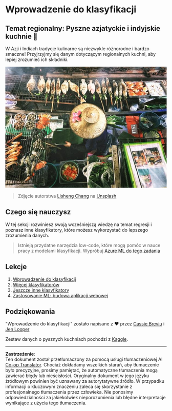 <!--
CO_OP_TRANSLATOR_METADATA:
{
  "original_hash": "74e809ffd1e613a1058bbc3e9600859e",
  "translation_date": "2025-09-03T17:59:31+00:00",
  "source_file": "4-Classification/README.md",
  "language_code": "pl"
}
-->
# Wprowadzenie do klasyfikacji

## Temat regionalny: Pyszne azjatyckie i indyjskie kuchnie 🍜

W Azji i Indiach tradycje kulinarne są niezwykle różnorodne i bardzo smaczne! Przyjrzyjmy się danym dotyczącym regionalnych kuchni, aby lepiej zrozumieć ich składniki.

![Sprzedawca tajskiego jedzenia](../../../translated_images/thai-food.c47a7a7f9f05c21892a1f9dc7bf30669e6d18dfda420c5c7ebb4153f6a304edd.pl.jpg)
> Zdjęcie autorstwa <a href="https://unsplash.com/@changlisheng?utm_source=unsplash&utm_medium=referral&utm_content=creditCopyText">Lisheng Chang</a> na <a href="https://unsplash.com/s/photos/asian-food?utm_source=unsplash&utm_medium=referral&utm_content=creditCopyText">Unsplash</a>
  
## Czego się nauczysz

W tej sekcji rozwiniesz swoją wcześniejszą wiedzę na temat regresji i poznasz inne klasyfikatory, które możesz wykorzystać do lepszego zrozumienia danych.

> Istnieją przydatne narzędzia low-code, które mogą pomóc w nauce pracy z modelami klasyfikacji. Wypróbuj [Azure ML do tego zadania](https://docs.microsoft.com/learn/modules/create-classification-model-azure-machine-learning-designer/?WT.mc_id=academic-77952-leestott)

## Lekcje

1. [Wprowadzenie do klasyfikacji](1-Introduction/README.md)
2. [Więcej klasyfikatorów](2-Classifiers-1/README.md)
3. [Jeszcze inne klasyfikatory](3-Classifiers-2/README.md)
4. [Zastosowanie ML: budowa aplikacji webowej](4-Applied/README.md)

## Podziękowania

"Wprowadzenie do klasyfikacji" zostało napisane z ♥️ przez [Cassie Breviu](https://www.twitter.com/cassiebreviu) i [Jen Looper](https://www.twitter.com/jenlooper)

Zestaw danych o pysznych kuchniach pochodzi z [Kaggle](https://www.kaggle.com/hoandan/asian-and-indian-cuisines).

---

**Zastrzeżenie**:  
Ten dokument został przetłumaczony za pomocą usługi tłumaczeniowej AI [Co-op Translator](https://github.com/Azure/co-op-translator). Chociaż dokładamy wszelkich starań, aby tłumaczenie było precyzyjne, prosimy pamiętać, że automatyczne tłumaczenia mogą zawierać błędy lub nieścisłości. Oryginalny dokument w jego języku źródłowym powinien być uznawany za autorytatywne źródło. W przypadku informacji o kluczowym znaczeniu zaleca się skorzystanie z profesjonalnego tłumaczenia przez człowieka. Nie ponosimy odpowiedzialności za jakiekolwiek nieporozumienia lub błędne interpretacje wynikające z użycia tego tłumaczenia.